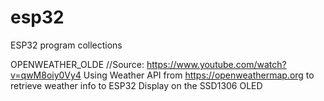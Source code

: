 # esp32
ESP32 program collections

OPENWEATHER_OLDE
//Source: https://www.youtube.com/watch?v=qwM8oiy0Vy4
Using Weather API from https://openweathermap.org to retrieve weather info to ESP32
Display on the SSD1306 OLED
